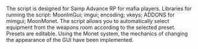 The script is designed for Samp Advance RP for mafia players.
Libraries for running the script:
MoonImGui;
imgui;
encoding;
vkeys;
ADDONS for mimgui;
MoonMonet.
The script allows you to automatically select equipment from the weapons room according to the selected preset. Presets are editable. Using the Monet system, the mechanics of changing the appearance of the GUI have been implemented.
